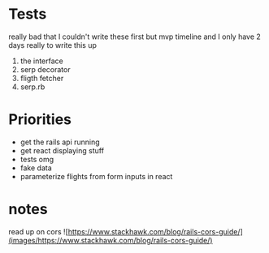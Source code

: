 # Tests
really bad that I couldn't write these first but mvp timeline and I only have 2 days really to write this up
1. the interface
3. serp decorator
4. fligth fetcher
5. serp.rb


# Priorities
- get the rails api running
- get react displaying stuff
- tests omg
- fake data
- parameterize flights from form inputs in react




# notes
read up on cors ![https://www.stackhawk.com/blog/rails-cors-guide/](images/https://www.stackhawk.com/blog/rails-cors-guide/)
